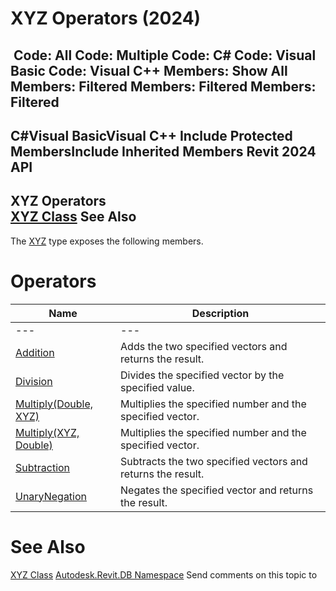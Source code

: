 # XYZ Operators (2024)

﻿
 Code: All Code: Multiple Code: C# Code: Visual Basic Code: Visual C++  Members: Show All Members: Filtered Members: Filtered Members: Filtered   
---  
C#Visual BasicVisual C++
Include Protected MembersInclude Inherited Members
Revit 2024 API  
---  
XYZ Operators  
[XYZ Class](c2fd995c-95c0-58fb-f5de-f3246cbc5600.md "XYZ Class") See Also  
---  
The [XYZ](c2fd995c-95c0-58fb-f5de-f3246cbc5600.md "XYZ Class") type exposes the following members.
# Operators
| Name | Description |
| --- | --- |
| --- | --- | --- |
| [Addition](e19b0989-f628-ba42-a67e-7e3cad42df4c.md "Addition Operator") | Adds the two specified vectors and returns the result. |
| [Division](33091c6f-88ed-1263-33d6-2b0070b24268.md "Division Operator") | Divides the specified vector by the specified value. |
| [Multiply(Double, XYZ)](4fd3fab2-424f-907b-b3b9-6507eebb2e5a.md "Multiply Operator \(Double, XYZ\)") | Multiplies the specified number and the specified vector. |
| [Multiply(XYZ, Double)](f86834d9-8bc4-3f1d-0032-ca9d9d5cd5a6.md "Multiply Operator \(XYZ, Double\)") | Multiplies the specified number and the specified vector. |
| [Subtraction](bc4fdb82-362f-864d-beb4-2292091ec49c.md "Subtraction Operator") | Subtracts the two specified vectors and returns the result. |
| [UnaryNegation](c9c8953a-7999-cc2b-3dc5-d27e2229563a.md "UnaryNegation Operator") | Negates the specified vector and returns the result. |

# See Also
[XYZ Class](c2fd995c-95c0-58fb-f5de-f3246cbc5600.md "XYZ Class")
[Autodesk.Revit.DB Namespace](87546ba7-461b-c646-cbb1-2cb8f5bff8b2.md "Autodesk.Revit.DB Namespace")
Send comments on this topic to 